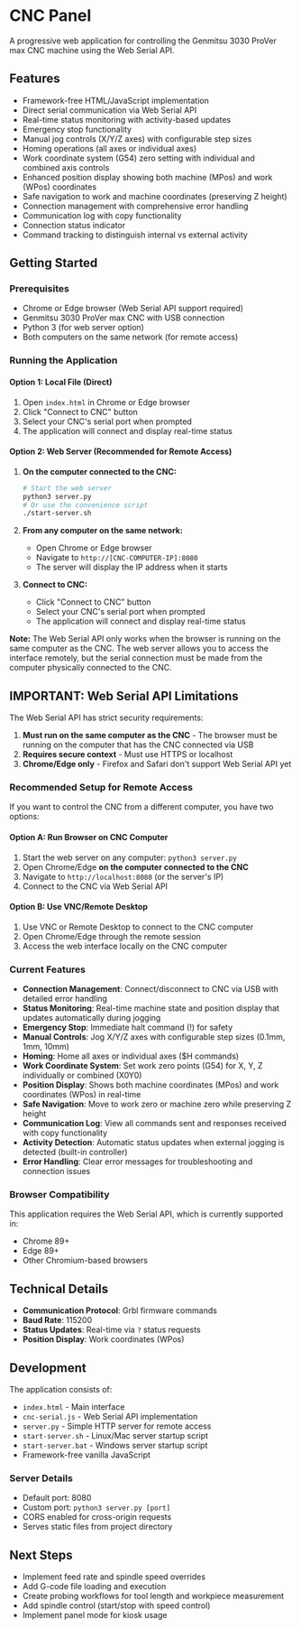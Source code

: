 # CNC Panel

A progressive web application for controlling the Genmitsu 3030 ProVer max CNC machine using the Web Serial API.

## Features

- Framework-free HTML/JavaScript implementation
- Direct serial communication via Web Serial API
- Real-time status monitoring with activity-based updates
- Emergency stop functionality
- Manual jog controls (X/Y/Z axes) with configurable step sizes
- Homing operations (all axes or individual axes)
- Work coordinate system (G54) zero setting with individual and combined axis controls
- Enhanced position display showing both machine (MPos) and work (WPos) coordinates
- Safe navigation to work and machine coordinates (preserving Z height)
- Connection management with comprehensive error handling
- Communication log with copy functionality
- Connection status indicator
- Command tracking to distinguish internal vs external activity

## Getting Started

### Prerequisites

- Chrome or Edge browser (Web Serial API support required)
- Genmitsu 3030 ProVer max CNC with USB connection
- Python 3 (for web server option)
- Both computers on the same network (for remote access)

### Running the Application

#### Option 1: Local File (Direct)
1. Open `index.html` in Chrome or Edge browser
2. Click "Connect to CNC" button
3. Select your CNC's serial port when prompted
4. The application will connect and display real-time status

#### Option 2: Web Server (Recommended for Remote Access)
1. **On the computer connected to the CNC:**
   ```bash
   # Start the web server
   python3 server.py
   # Or use the convenience script
   ./start-server.sh
   ```
   
2. **From any computer on the same network:**
   - Open Chrome or Edge browser
   - Navigate to `http://[CNC-COMPUTER-IP]:8080`
   - The server will display the IP address when it starts
   
3. **Connect to CNC:**
   - Click "Connect to CNC" button
   - Select your CNC's serial port when prompted
   - The application will connect and display real-time status

**Note:** The Web Serial API only works when the browser is running on the same computer as the CNC. The web server allows you to access the interface remotely, but the serial connection must be made from the computer physically connected to the CNC.

## IMPORTANT: Web Serial API Limitations

The Web Serial API has strict security requirements:

1. **Must run on the same computer as the CNC** - The browser must be running on the computer that has the CNC connected via USB
2. **Requires secure context** - Must use HTTPS or localhost
3. **Chrome/Edge only** - Firefox and Safari don't support Web Serial API yet

### Recommended Setup for Remote Access

If you want to control the CNC from a different computer, you have two options:

#### Option A: Run Browser on CNC Computer
1. Start the web server on any computer: `python3 server.py`
2. Open Chrome/Edge **on the computer connected to the CNC**
3. Navigate to `http://localhost:8080` (or the server's IP)
4. Connect to the CNC via Web Serial API

#### Option B: Use VNC/Remote Desktop
1. Use VNC or Remote Desktop to connect to the CNC computer
2. Open Chrome/Edge through the remote session
3. Access the web interface locally on the CNC computer

### Current Features

- **Connection Management**: Connect/disconnect to CNC via USB with detailed error handling
- **Status Monitoring**: Real-time machine state and position display that updates automatically during jogging
- **Emergency Stop**: Immediate halt command (!) for safety
- **Manual Controls**: Jog X/Y/Z axes with configurable step sizes (0.1mm, 1mm, 10mm)
- **Homing**: Home all axes or individual axes ($H commands)
- **Work Coordinate System**: Set work zero points (G54) for X, Y, Z individually or combined (X0Y0)
- **Position Display**: Shows both machine coordinates (MPos) and work coordinates (WPos) in real-time
- **Safe Navigation**: Move to work zero or machine zero while preserving Z height
- **Communication Log**: View all commands sent and responses received with copy functionality
- **Activity Detection**: Automatic status updates when external jogging is detected (built-in controller)
- **Error Handling**: Clear error messages for troubleshooting and connection issues

### Browser Compatibility

This application requires the Web Serial API, which is currently supported in:
- Chrome 89+
- Edge 89+
- Other Chromium-based browsers

## Technical Details

- **Communication Protocol**: Grbl firmware commands
- **Baud Rate**: 115200
- **Status Updates**: Real-time via `?` status requests
- **Position Display**: Work coordinates (WPos)

## Development

The application consists of:
- `index.html` - Main interface
- `cnc-serial.js` - Web Serial API implementation
- `server.py` - Simple HTTP server for remote access
- `start-server.sh` - Linux/Mac server startup script
- `start-server.bat` - Windows server startup script
- Framework-free vanilla JavaScript

### Server Details
- Default port: 8080
- Custom port: `python3 server.py [port]`
- CORS enabled for cross-origin requests
- Serves static files from project directory

## Next Steps

- Implement feed rate and spindle speed overrides  
- Add G-code file loading and execution
- Create probing workflows for tool length and workpiece measurement
- Add spindle control (start/stop with speed control)
- Implement panel mode for kiosk usage
